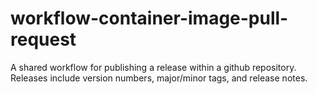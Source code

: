 # workflow-container-image-pull-request

A shared workflow for publishing a release within a github repository. Releases include version numbers, major/minor tags, and release notes.
